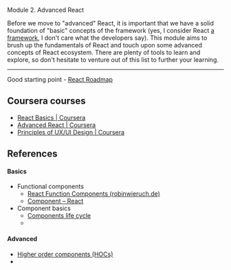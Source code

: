 Module 2. Advanced React

Before we move to "advanced" React, it is important that we have a solid foundation of "basic" concepts of the framework (yes, I consider React [a framework](https://khalilstemmler.com/blogs/frontend/using-react-as-a-framework/), I don't care what the developers say). This module aims to brush up the fundamentals of React and touch upon some advanced concepts of React ecosystem. There are plenty of tools to learn and explore, so don't hesitate to venture out of this list to further your learning.

---

Good starting point - [React Roadmap](https://roadmap.sh/react)

## Coursera courses 
- [React Basics | Coursera](https://www.coursera.org/learn/react-basics?specialization=meta-front-end-developer)
- [Advanced React | Coursera](https://www.coursera.org/learn/advanced-react?specialization=meta-front-end-developer)
- [Principles of UX/UI Design | Coursera](https://www.coursera.org/learn/principles-of-ux-ui-design?specialization=meta-front-end-developer)

## References
#### Basics
- Functional components
	- [React Function Components (robinwieruch.de)](https://www.robinwieruch.de/react-function-component/)
	- [Component – React](https://react.dev/reference/react/Component)
- Component basics
	- [Components life cycle](https://react.dev/learn/lifecycle-of-reactive-effects)
	- 

#### Advanced

- [Higher order components (HOCs)](https://www.robinwieruch.de/react-higher-order-components/)
- 
